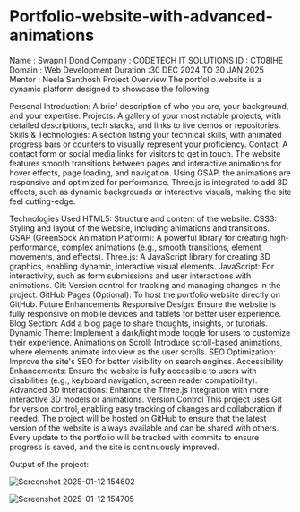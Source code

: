 # Portfolio-website-with-advanced-animations
Name : Swapnil Dond
Company : CODETECH IT SOLUTIONS
ID : CT08IHE
Domain :  Web Development
Duration :30 DEC 2024 TO 30 JAN 2025
Mentor : Neela Santhosh 
Project Overview
The portfolio website is a dynamic platform designed to showcase the following:

Personal Introduction: A brief description of who you are, your background, and your expertise.
Projects: A gallery of your most notable projects, with detailed descriptions, tech stacks, and links to live demos or repositories.
Skills & Technologies: A section listing your technical skills, with animated progress bars or counters to visually represent your proficiency.
Contact: A contact form or social media links for visitors to get in touch.
The website features smooth transitions between pages and interactive animations for hover effects, page loading, and navigation. Using GSAP, the animations are responsive and optimized for performance. Three.js is integrated to add 3D effects, such as dynamic backgrounds or interactive visuals, making the site feel cutting-edge.

Technologies Used
HTML5: Structure and content of the website.
CSS3: Styling and layout of the website, including animations and transitions.
GSAP (GreenSock Animation Platform): A powerful library for creating high-performance, complex animations (e.g., smooth transitions, element movements, and effects).
Three.js: A JavaScript library for creating 3D graphics, enabling dynamic, interactive visual elements.
JavaScript: For interactivity, such as form submissions and user interactions with animations.
Git: Version control for tracking and managing changes in the project.
GitHub Pages (Optional): To host the portfolio website directly on GitHub.
Future Enhancements
Responsive Design: Ensure the website is fully responsive on mobile devices and tablets for better user experience.
Blog Section: Add a blog page to share thoughts, insights, or tutorials.
Dynamic Theme: Implement a dark/light mode toggle for users to customize their experience.
Animations on Scroll: Introduce scroll-based animations, where elements animate into view as the user scrolls.
SEO Optimization: Improve the site's SEO for better visibility on search engines.
Accessibility Enhancements: Ensure the website is fully accessible to users with disabilities (e.g., keyboard navigation, screen reader compatibility).
Advanced 3D Interactions: Enhance the Three.js integration with more interactive 3D models or animations.
Version Control
This project uses Git for version control, enabling easy tracking of changes and collaboration if needed. The project will be hosted on GitHub to ensure that the latest version of the website is always available and can be shared with others. Every update to the portfolio will be tracked with commits to ensure progress is saved, and the site is continuously improved.

Output of the project:

![Screenshot 2025-01-12 154602](https://github.com/user-attachments/assets/abee1041-1878-4712-b858-89e72eea5ce0)

![Screenshot 2025-01-12 154705](https://github.com/user-attachments/assets/1be712cc-9e9c-43df-b8ed-bbdbd5f91b4c)
